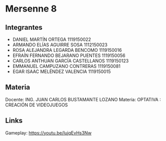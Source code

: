 
# Mersenne 8
## Integrantes
- DANIEL MARTÍN ORTEGA 1119150022
 - ARMANDO ELÍAS AGUIRRE SOSA 1112150023 
-  ROSA ALEJANDRA LEGARDA BENCOMO 1119150016 
-  EFRAÍN FERNANDO BEJARANO PUENTES 1119150056 
-  CARLOS ANTHUAN GARCÍA CASTELLANOS 1119150123 
-  EMMANUEL CAMPUZANO CONTRERAS 1119150081 
-  EGAR ISAAC MELÉNDEZ VALENCIA 1119150015

## Materia
Docente:  ING. JUAN CARLOS BUSTAMANTE LOZANO
Materia:  OPTATIVA : CREACIÓN DE VIDEOJUEGOS

## Links
Gameplay: https://youtu.be/lujqEvHs3Nw

